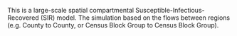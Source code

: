 This is a large-scale spatial compartmental Susceptible-Infectious-Recovered (SIR) model.
The simulation based on the flows between regions (e.g. County to County, or Census Block Group to Census Block Group).
